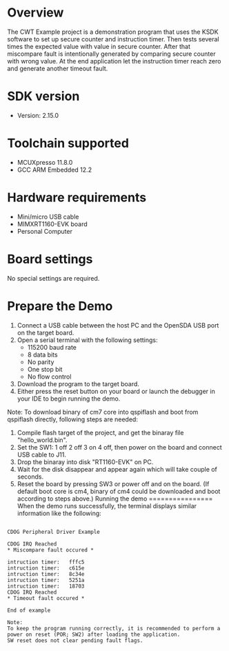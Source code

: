 Overview
========
The CWT Example project is a demonstration program that uses the KSDK software to set up secure counter and instruction timer.
Then tests several times the expected value with value in secure counter. After that miscompare fault is intentionally generated
by comparing secure counter with wrong value. At the end application let the instruction timer reach zero and generate another timeout fault.


SDK version
===========
- Version: 2.15.0

Toolchain supported
===================
- MCUXpresso  11.8.0
- GCC ARM Embedded  12.2

Hardware requirements
=====================
- Mini/micro USB cable
- MIMXRT1160-EVK board
- Personal Computer

Board settings
==============
No special settings are required.

Prepare the Demo
================
1.  Connect a USB cable between the host PC and the OpenSDA USB port on the target board. 
2.  Open a serial terminal with the following settings:
    - 115200 baud rate
    - 8 data bits
    - No parity
    - One stop bit
    - No flow control
3.  Download the program to the target board.
4.  Either press the reset button on your board or launch the debugger in your IDE to begin running the demo.


Note:
To download binary of cm7 core into qspiflash and boot from qspiflash directly, following steps are needed:
1. Compile flash target of the project, and get the binaray file "hello_world.bin".
3. Set the SW1: 1 off 2 off 3 on 4 off, then power on the board and connect USB cable to J11.
4. Drop the binaray into disk "RT1160-EVK" on PC.
5. Wait for the disk disappear and appear again which will take couple of seconds.
7. Reset the board by pressing SW3 or power off and on the board. 
(If default boot core is cm4, binary of cm4 could be downloaded and boot according to steps above.)
Running the demo
================
When the demo runs successfully, the terminal displays similar information like the following:
~~~~~~~~~~~~~~~~~~

CDOG Peripheral Driver Example

CDOG IRQ Reached
* Miscompare fault occured *

intruction timer:   fffc5
intruction timer:   c615e
intruction timer:   8c34e
intruction timer:   5251a
intruction timer:   18703
CDOG IRQ Reached
* Timeout fault occured *

End of example

Note:
To keep the program running correctly, it is recommended to perform a power on reset (POR; SW2) after loading the application.
SW reset does not clear pending fault flags.
